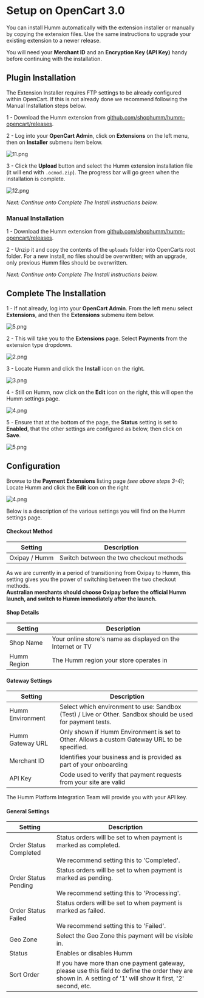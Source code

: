 # Setup on OpenCart 3.0

You can install Humm automatically with the extension installer or manually by copying the extension files. Use the same instructions to upgrade your existing extension to a newer release.

<div class="panel">
  You will need your <b>Merchant ID</b> and an <b>Encryption Key (API Key)</b> handy before continuing with the installation.
</div>

## Plugin Installation

<div class="panel">
  The Extension Installer requires FTP settings to be already configured within OpenCart. If this is not already done we recommend following the Manual Installation steps below.
</div>

1 - Download the Humm extension from [github.com/shophumm/humm-opencart/releases](https://github.com/shophumm/humm-opencart/releases).

2 - Log into your **OpenCart Admin**, click on **Extensions** on the left menu, then on **Installer** submenu item below.

![11.png](/img/platforms/opencart/11.png)

3 - Click the **Upload** button and select the Humm extension installation file (it will end with `.ocmod.zip`). The progress bar will go green when the installation is complete.

![12.png](/img/platforms/opencart/12.png)

_Next: Continue onto Complete The Install instructions below._

### Manual Installation

1 - Download the Humm extension from [github.com/shophumm/humm-opencart/releases](https://github.com/shophumm/humm-opencart/releases).

2 - Unzip it and copy the contents of the `uploads` folder into OpenCarts root folder. For a new install, no files should be overwritten; with an upgrade, only previous Humm files should be overwritten.

_Next: Continue onto Complete The Install instructions below._

## Complete The Installation

1 - If not already, log into your **OpenCart Admin**. From the left menu select **Extensions**, and then the **Extensions** submenu item below.

![5.png](/img/platforms/opencart/5.png)

2 - This will take you to the **Extensions** page. Select **Payments** from the extension type dropdown.

![2.png](/img/platforms/opencart/2.png)

3 - Locate Humm and click the **Install** icon on the right.

![3.png](/img/platforms/opencart/3.png)

4 - Still on Humm, now click on the **Edit** icon on the right, this will open the Humm settings page.

![4.png](/img/platforms/opencart/4.png)

5 - Ensure that at the bottom of the page, the **Status** setting is set to **Enabled**, that the other settings are configured as below, then click on **Save**.

![5.png](/img/platforms/opencart/5.png)

## Configuration

Browse to the **Payment Extensions** listing page *(see above steps 3-4)*; Locate Humm and click the **Edit** icon on the right

![4.png](/img/platforms/opencart/4.png)

Below is a description of the various settings you will find on the Humm settings page.

#### Checkout Method

Setting | Description
--- | ---
Oxipay / Humm | Switch between the two checkout methods

As we are currently in a period of transitioning from Oxipay to Humm, this setting gives you the power of switching between the two checkout methods.  
**Australian merchants should choose Oxipay before the official Humm launch, and switch to Humm immediately after the launch.**

#### Shop Details

Setting | Description
--- | ---
Shop Name | Your online store's name as displayed on the Internet or TV
Humm Region | The Humm region your store operates in

#### Gateway Settings

Setting | Description
--- | ---
Humm Environment | Select which environment to use: Sandbox (Test) / Live or Other. Sandbox should be used for payment tests.
Humm Gateway URL | Only shown if Humm Environment is set to Other. Allows a custom Gateway URL to be specified.
Merchant ID | Identifies your business and is provided as part of your onboarding
API Key | Code used to verify that payment requests from your site are valid

<div class="panel">
  The Humm Platform Integration Team will provide you with your API key.
</div>

#### General Settings

Setting | Description
--- | ---
Order Status Completed | Status orders will be set to when payment is marked as completed.<br><br>We recommend setting this to 'Completed'.
Order Status Pending | Status orders will be set to when payment is marked as pending.<br><br>We recommend setting this to 'Processing'.
Order Status Failed | Status orders will be set to when payment is marked as failed.<br><br>We recommend setting this to 'Failed'.
Geo Zone | Select the Geo Zone this payment will be visible in.
Status | Enables or disables Humm
Sort Order | If you have more than one payment gateway, please use this field to define the order they are shown in. A setting of '1' will show it first, '2' second, etc.
